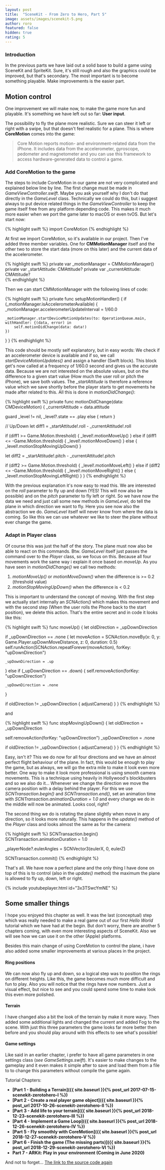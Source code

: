 ```yaml
---
layout: post
title:  "SceneKit - From Zero to Hero, Part 5"
image: assets/images/scenekit-5.png
author: roro
featured: false
hidden: true
rating: 5
---
```


### Introduction
In the previous parts we have laid out a solid base to build a game using SceneKit and SpriteKit.
Sure, it's still rough and also the graphics could be improved, but that's secondary.
The most important is to become something playable. Make improvements is the easier part.


## Motion control
One improvement we will make now, to make the game more fun and playable.
It's something we have left out so far: **User input**.

The possibility to fly the plane more realistic. Sure we can steer it left or right with a swipe, but that doesn't feel
realistic for a plane. This is where **CoreMotion** comes into the game:

>Core Motion reports motion- and environment-related data from the iPhone. It includes data from the accelerometer, gyroscope, pedometer and magnetometer
and you can use this framework to access hardware-generated data to control a game.


### Add CoreMotion to the game
The steps to include CoreMotion in our game are not very complicated and explained below line by line.
The first change must be made in *GameViewController.swift*. Maybe you ask yourself why I don't do that directly
in the *GameLevel* class. Technically we could do this, but i suggest always to put device related things
in the *GameViewController* to keep the game itself free from any platform depending code.
This makes it much more easier when we port the game later to macOS or even tvOS.
But let's start now:

{% highlight swift %}
import CoreMotion
{% endhighlight %}

At first we import CoreMotion, so it's available in our project.
Then I've added three member variables. One for **CMMotionManager** itself and the other
two to store the start data (more on this later) and the current data of the accelerometer.

{% highlight swift %}
private var _motionManager = CMMotionManager()
private var _startAttitude: CMAttitude?
private var _currentAttitude: CMAttitude?    
{% endhighlight %}

Then we can start CMMotionManager with the following lines of code:

{% highlight swift %}
private func setupMotionHandler() {
  if (_motionManager.isAccelerometerAvailable) {
    _motionManager.accelerometerUpdateInterval = 1/60.0

    _motionManager.startDeviceMotionUpdates(to: OperationQueue.main, withHandler: {(data, error) in
        self.motionDidChange(data: data!)
    })
  }
}
{% endhighlight %}

This code should be mostly self explanatory, but in easy words: We check if an accelerometer device is available
and if so, we call *startDeviceMotionUpdates()* and assign a handler (Swift block). This block get's now called at a frequency
of 1/60.0 second and gives us the accurate data. Because we are not interested on the absolute values, but on the difference
to a given start value (How much the user roll or pitch the iPhone), we save both values. The *_startAttitude* is therefore
a reference value which we save shortly before the player starts to get movements he made after related to this.
All this is done in *motionDidChange()*:

{% highlight swift %}
private func motionDidChange(data: CMDeviceMotion) {
  _currentAttitude = data.attitude

  guard _level != nil, _level?.state == .play else { return }

  // Up/Down
  let diff1 = _startAttitude!.roll - _currentAttitude!.roll

  if (diff1 >= Game.Motion.threshold) {
    _level!.motionMoveUp()
  }
  else if (diff1 <= -Game.Motion.threshold) {
    _level!.motionMoveDown()
  }
  else {
    _level!.motionStopMovingUpDown()
  }

  let diff2 = _startAttitude!.pitch - _currentAttitude!.pitch

  if (diff2 >= Game.Motion.threshold) {
    _level!.motionMoveLeft()
  }
  else if (diff2 <= -Game.Motion.threshold) {
    _level!.motionMoveRight()
  }
  else {
    _level!.motionStopMovingLeftRight()
  }
}
{% endhighlight %}

With the previous explanation it's now easy to read this. We are interested on the *roll* parameter to
fly up and down (YES! This will now also be possible) and on the *pitch* parameter to fly left or right.
So we have now the data we need and just call some new methods in *GameLevel*, do tell
the plane in which direction we want to fly.
Here you see now also the abstraction we do. *GameLevel* itself will never know from where the data is coming.
So like this we can use whatever we like to steer the plane without ever change the game.


### Adapt in Player class

Of course this was just the half of the story. The plane must now also be able to react on this commands.
Btw. *GameLevel* itself just passes the command over to the *Player* class, so we focus on this.
Because all four movements work the same way i explain it once based on *moveUp*.
As you have seen in *motionDidChange()* we call two methods:

1. *motionMoveUp()* or *motionMoveDown()* when the difference is >= 0.2 (threshold value)
2. *motionStopMovingUpDown()* when the difference is < 0.2

This is important to understand the concept of moving. With the first step we actually start internally an *SCNAction()*
which makes this movement and with the second step (When the user rolls the Phone back to the start position), we delete this action.
That's the entire secret and in code it looks like this:

{% highlight swift %}
func moveUp() {
  let oldDirection = _upDownDirection

  if _upDownDirection == .none {
    let moveAction = SCNAction.moveBy(x: 0, y: Game.Player.upDownMoveDistance, z: 0, duration: 0.5)
    self.runAction(SCNAction.repeatForever(moveAction), forKey: "upDownDirection")

    _upDownDirection = .up
  }
  else if (_upDownDirection == .down) {
    self.removeAction(forKey: "upDownDirection")

    _upDownDirection = .none
  }

  if oldDirection != _upDownDirection {
    adjustCamera()
  }
}
{% endhighlight %}

and

{% highlight swift %}
func stopMovingUpDown() {
  let oldDirection = _upDownDirection

  self.removeAction(forKey: "upDownDirection")
  _upDownDirection = .none

  if oldDirection != _upDownDirection {
    adjustCamera()
  }
}
{% endhighlight %}

Easy, isn't it? This we do now for all four directions and we have an almost perfect flight behaviour of the plane.
In fact, this would be enough to play the game, but as always, we will go the extra mile to make it look even more better.
One way to make it look more professional is using smooth camera movements. This is a technique using heavily in Hollywood's
blockbusters and so we also do it... Whenever we change the direction we move the camera position with a delay behind the player.
For this we use *SCNTransaction.begin()* and *SCNTransaction.end()*, set an animation time with *SCNTransaction.animationDuration = 1.0*
and every change we do in the middle will now be animated. Looks cool, right?

The second thing we do is rotating the plane slightly when move in any direction, so it looks more naturally. This happens in the
*update()* method of the *Player* class and looks almost the same as for the camera:

{% highlight swift %}
SCNTransaction.begin()
SCNTransaction.animationDuration = 1.0

_playerNode?.eulerAngles = SCNVector3(eulerX, 0, eulerZ)

SCNTransaction.commit()
{% endhighlight %}

That's all. We have now a perfect plane and the only thing I have done on top of this is to control (also in the *update()* method) the
maximum the plane is allowed to fly up, down, left or right.


{% include youtubeplayer.html id="3x3TSwcYmNE" %}


## Some smaller things

I hope you enjoyed this chapter as well. It was the last (conceptual) step which was really needed to make a real game out
of our first *Hello World* tutorial which we have had at the begin. But don't worry, there are another 5 chapters coming,
with even more interesting aspects of SceneKit. Also we will see how we can use it on the other (Apple) platforms.

Besides this main change of using CoreMotion to control the plane, i have also added some smaller improvements at various places in the project.


#### Ring positions

We can now also fly up and down, so a logical step was to position the rings on different heights.
Like this, the game becomes much more difficult and fun to play. Also you will notice that the rings have now numbers.
Just a visual effect, but nice to see and you could spend some time to make look this even more polished.


#### Terrain
I have changed also a bit the look of the terrain by make it more wavy. Then added some additional lights and changed the current
and added Fog to the scene. With just this three parameters the game looks far more better then before and you should play around
with this effects to see what's possible!


#### Game settings
Like said in an earlier chapter, i prefer to have all game parameters in one settings class (*see GameSettings.swift*).
It's easier to make changes to the gameplay and it even makes it simple after to save and load them from a file to
to change this parameters without compile the game again.


Tutorial Chapters:
- **[Part 1 - Building a Terrain]({{ site.baseurl }}{% post_url 2017-07-15-scenekit-zerotohero-I %})**
- **[Part 2 - Create a real player game object]({{ site.baseurl }}{% post_url 2017-10-26-scenekit-zerotohero-II %})**
- **[Part 3 - Add life to your terrain]({{ site.baseurl }}{% post_url 2018-12-23-scenekit-zerotohero-III %})**
- **[Part 4 - Implement a Game Loop]({{ site.baseurl }}{% post_url 2018-12-26-scenekit-zerotohero-IV %})**
- **[Part 5 - Fly smoothly with CoreMotion]({{ site.baseurl }}{% post_url 2018-12-27-scenekit-zerotohero-V %})**
- **[Part 6 - Finish the game (The missing parts)]({{ site.baseurl }}{% post_url 2018-12-29-scenekit-zerotohero-VI %})**
- **Part 7 - ARKit: Play in your environment (Coming in June 2020)**


And not to forget...
[The link to the source code again](https://github.com/rogerboesch/SceneKitTutorial)
